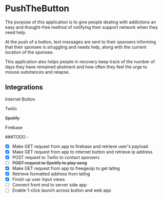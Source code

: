 # PushTheButton

The purpose of this application is to give people dealing with addictions an easy and thought-free method of notifying their support network when they need help. 

At the push of a button, text messages are sent to their sponsers informing that their sponsee is struggling and needs help, along with the current location of the sponsee. 

This application also helps people in recovery keep track of the number of days they have remained abstinent and how often they feel the urge to misuse substances and relapse. 

## Integrations
Internet Button

Twilio

~~Spotify~~

Firebase

###TODO -
- [x] Make GET request from app to firebase and retrieve user's payload
- [x] Make GET request from app to internet button and retrieve ip address
- [x] POST request to Twilio to contact sponsers
- [ ] ~~POST request to Spotify to play song~~
- [x] Make GET request from app to freegeoip to get latlng
- [x] Retrieve formatted address from latlng
- [x] Finish up user input views
- [ ] Connect front end to server side app
- [ ] Enable 1-click launch across button and web app

